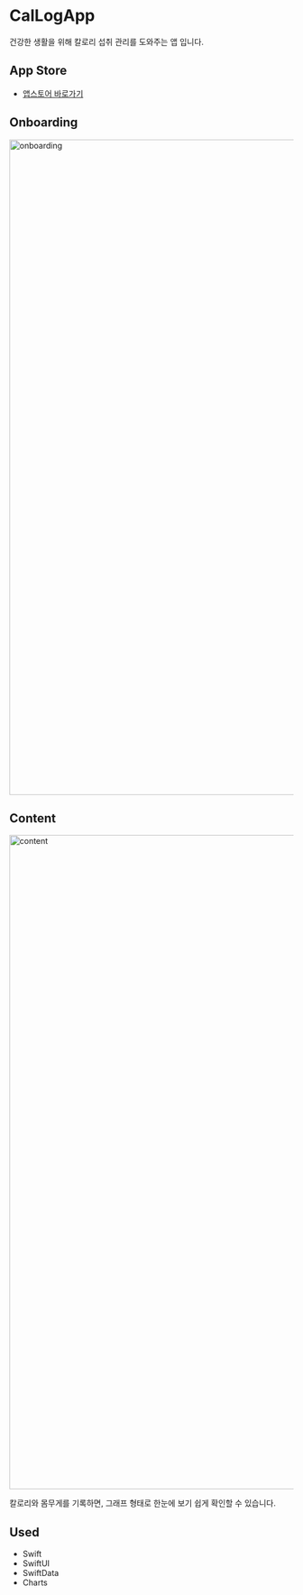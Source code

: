 # CalLogApp
건강한 생활을 위해 칼로리 섭취 관리를 도와주는 앱 입니다.

## App Store
- [앱스토어 바로가기](https://apps.apple.com/kr/app/callog-%EC%B9%BC%EB%A1%9C%EB%A6%AC%EB%A5%BC-%ED%99%95%EC%9D%B8%ED%95%98%EA%B3%A0-%EA%B8%B0%EB%A1%9D%ED%95%98%EB%8A%94-%EC%8A%B5%EA%B4%80/id6670618677)

## Onboarding
<img width="1163" alt="onboarding" src="https://github.com/user-attachments/assets/e8ad268b-187b-4d6f-903f-a6b43745fd4f">

## Content
<img width="1161" alt="content" src="https://github.com/user-attachments/assets/b5601c9b-0bb0-443e-9c2c-e38f4e510a73">

칼로리와 몸무게를 기록하면, 그래프 형태로 한눈에 보기 쉽게 확인할 수 있습니다.

## Used
- Swift
- SwiftUI
- SwiftData
- Charts
